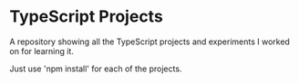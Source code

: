 # TypeScript Projects
A repository showing all the TypeScript projects and experiments I worked on for learning it. 

Just use 'npm install' for each of the projects. 
